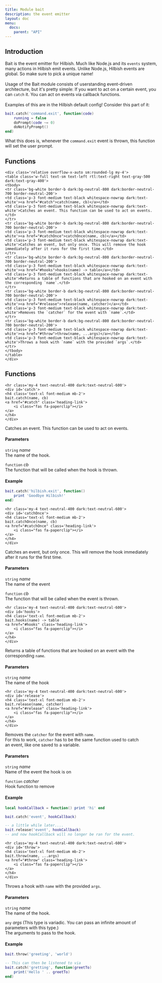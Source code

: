 ```yaml
---
title: Module bait
description: the event emitter
layout: doc
menu:
  docs:
    parent: "API"
---
```


## Introduction


Bait is the event emitter for Hilbish. Much like Node.js and
its `events` system, many actions in Hilbish emit events.
Unlike Node.js, Hilbish events are global. So make sure to
pick a unique name!\
 \
Usage of the Bait module consists of userstanding
event-driven architecture, but it's pretty simple:
If you want to act on a certain event, you can `catch` it.
You can act on events via callback functions.\
 \
Examples of this are in the Hilbish default config!
Consider this part of it:

```lua
bait.catch('command.exit', function(code)
	running = false
	doPrompt(code ~= 0)
	doNotifyPrompt()
end)
```

What this does is, whenever the `command.exit` event is thrown,
this function will set the user prompt.

## Functions

``` =html
<div class='relative overflow-x-auto sm:rounded-lg my-4'>
<table class='w-full text-sm text-left rtl:text-right text-gray-500 dark:text-gray-400'>
<tbody>
<tr class='bg-white border-b dark:bg-neutral-800 dark:border-neutral-700 border-neutral-200'>
<td class='p-3 font-medium text-black whitespace-nowrap dark:text-white'><a href="#catch">catch(name, cb)</a></td>
<td class='p-3 font-medium text-black whitespace-nowrap dark:text-white'>Catches an event. This function can be used to act on events.</td>
</tr>
<tr class='bg-white border-b dark:bg-neutral-800 dark:border-neutral-700 border-neutral-200'>
<td class='p-3 font-medium text-black whitespace-nowrap dark:text-white'><a href="#catchOnce">catchOnce(name, cb)</a></td>
<td class='p-3 font-medium text-black whitespace-nowrap dark:text-white'>Catches an event, but only once. This will remove the hook immediately after it runs for the first time.</td>
</tr>
<tr class='bg-white border-b dark:bg-neutral-800 dark:border-neutral-700 border-neutral-200'>
<td class='p-3 font-medium text-black whitespace-nowrap dark:text-white'><a href="#hooks">hooks(name) -> table</a></td>
<td class='p-3 font-medium text-black whitespace-nowrap dark:text-white'>Returns a table of functions that are hooked on an event with the corresponding `name`.</td>
</tr>
<tr class='bg-white border-b dark:bg-neutral-800 dark:border-neutral-700 border-neutral-200'>
<td class='p-3 font-medium text-black whitespace-nowrap dark:text-white'><a href="#release">release(name, catcher)</a></td>
<td class='p-3 font-medium text-black whitespace-nowrap dark:text-white'>Removes the `catcher` for the event with `name`.</td>
</tr>
<tr class='bg-white border-b dark:bg-neutral-800 dark:border-neutral-700 border-neutral-200'>
<td class='p-3 font-medium text-black whitespace-nowrap dark:text-white'><a href="#throw">throw(name, ...args)</a></td>
<td class='p-3 font-medium text-black whitespace-nowrap dark:text-white'>Throws a hook with `name` with the provided `args`.</td>
</tr>
</tbody>
</table>
</div>
```

## Functions

``` =html
<hr class='my-4 text-neutral-400 dark:text-neutral-600'>
<div id='catch'>
<h4 class='text-xl font-medium mb-2'>
bait.catch(name, cb)
<a href="#catch" class='heading-link'>
	<i class="fas fa-paperclip"></i>
</a>
</h4>
</div>

```

Catches an event. This function can be used to act on events.  

#### Parameters

`string` _name_  
The name of the hook.

`function` _cb_  
The function that will be called when the hook is thrown.

#### Example

```lua
bait.catch('hilbish.exit', function()
	print 'Goodbye Hilbish!'
end)
```


``` =html
<hr class='my-4 text-neutral-400 dark:text-neutral-600'>
<div id='catchOnce'>
<h4 class='text-xl font-medium mb-2'>
bait.catchOnce(name, cb)
<a href="#catchOnce" class='heading-link'>
	<i class="fas fa-paperclip"></i>
</a>
</h4>
</div>

```

Catches an event, but only once. This will remove the hook immediately after it runs for the first time.  

#### Parameters

`string` _name_  
The name of the event

`function` _cb_  
The function that will be called when the event is thrown.



``` =html
<hr class='my-4 text-neutral-400 dark:text-neutral-600'>
<div id='hooks'>
<h4 class='text-xl font-medium mb-2'>
bait.hooks(name) -> table
<a href="#hooks" class='heading-link'>
	<i class="fas fa-paperclip"></i>
</a>
</h4>
</div>

```

Returns a table of functions that are hooked on an event with the corresponding `name`.  

#### Parameters

`string` _name_  
The name of the hook



``` =html
<hr class='my-4 text-neutral-400 dark:text-neutral-600'>
<div id='release'>
<h4 class='text-xl font-medium mb-2'>
bait.release(name, catcher)
<a href="#release" class='heading-link'>
	<i class="fas fa-paperclip"></i>
</a>
</h4>
</div>

```

Removes the `catcher` for the event with `name`.  
For this to work, `catcher` has to be the same function used to catch  
an event, like one saved to a variable.  

#### Parameters

`string` _name_  
Name of the event the hook is on

`function` _catcher_  
Hook function to remove

#### Example

```lua
local hookCallback = function() print 'hi' end

bait.catch('event', hookCallback)

-- a little while later....
bait.release('event', hookCallback)
-- and now hookCallback will no longer be ran for the event.
```


``` =html
<hr class='my-4 text-neutral-400 dark:text-neutral-600'>
<div id='throw'>
<h4 class='text-xl font-medium mb-2'>
bait.throw(name, ...args)
<a href="#throw" class='heading-link'>
	<i class="fas fa-paperclip"></i>
</a>
</h4>
</div>

```

Throws a hook with `name` with the provided `args`.  

#### Parameters

`string` _name_  
The name of the hook.

`any` _args_ (This type is variadic. You can pass an infinite amount of parameters with this type.)  
The arguments to pass to the hook.

#### Example

```lua
bait.throw('greeting', 'world')

-- This can then be listened to via
bait.catch('gretting', function(greetTo)
	print('Hello ' .. greetTo)
end)
```


